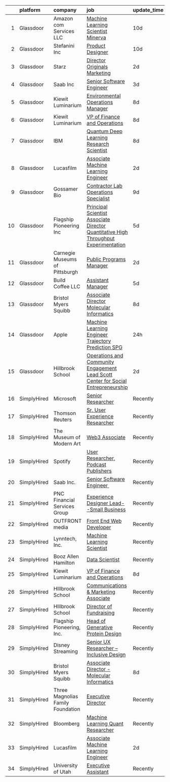 

|    | platform    | company                           | job                                                                                                                                                                                                                                                                                                                                                                                                                                                                                                                                                                                                                                                                                                                                                                                                                                                                                                                                                                                                                                                                                                                          | update_time   | location                |
|---:|:------------|:----------------------------------|:-----------------------------------------------------------------------------------------------------------------------------------------------------------------------------------------------------------------------------------------------------------------------------------------------------------------------------------------------------------------------------------------------------------------------------------------------------------------------------------------------------------------------------------------------------------------------------------------------------------------------------------------------------------------------------------------------------------------------------------------------------------------------------------------------------------------------------------------------------------------------------------------------------------------------------------------------------------------------------------------------------------------------------------------------------------------------------------------------------------------------------|:--------------|:------------------------|
|  1 | Glassdoor   | Amazon com Services LLC           | [Machine Learning Scientist  Minerva](https://www.glassdoor.com/partner/jobListing.htm?pos=113&ao=1136043&s=58&guid=000001812d745efaa85d097523d7982f&src=GD_JOB_AD&t=SR&vt=w&cs=1_2174474c&cb=1654325010386&jobListingId=1007887659198&jrtk=3-0-1g4mn8npo3c5a001-1g4mn8nq5mfra800-72f20929e6efdf50-)                                                                                                                                                                                                                                                                                                                                                                                                                                                                                                                                                                                                                                                                                                                                                                                                                         | 10d           | San Diego, CA           |
|  2 | Glassdoor   | Stefanini  Inc                    | [Product Designer](https://www.glassdoor.com/partner/jobListing.htm?pos=105&ao=1136043&s=58&guid=000001812d745efaa85d097523d7982f&src=GD_JOB_AD&t=SR&vt=w&ea=1&cs=1_48a5547a&cb=1654325010384&jobListingId=1007890544709&jrtk=3-0-1g4mn8npo3c5a001-1g4mn8nq5mfra800-640649f03ce3bf6b-)                                                                                                                                                                                                                                                                                                                                                                                                                                                                                                                                                                                                                                                                                                                                                                                                                                       | 10d           | Dearborn, MI            |
|  3 | Glassdoor   | Starz                             | [Director  Originals Marketing](https://www.glassdoor.com/partner/jobListing.htm?pos=112&ao=1136043&s=58&guid=000001812d745efaa85d097523d7982f&src=GD_JOB_AD&t=SR&vt=w&cs=1_fad27a3c&cb=1654325010385&jobListingId=1007908906471&jrtk=3-0-1g4mn8npo3c5a001-1g4mn8nq5mfra800-58fb49e46bb652c3-)                                                                                                                                                                                                                                                                                                                                                                                                                                                                                                                                                                                                                                                                                                                                                                                                                               | 2d            | Santa Monica, CA        |
|  4 | Glassdoor   | Saab Inc                          | [Senior Software Engineer  ](https://www.glassdoor.com/partner/jobListing.htm?pos=114&ao=1136043&s=58&guid=000001812d745efaa85d097523d7982f&src=GD_JOB_AD&t=SR&vt=w&cs=1_6eb7eea5&cb=1654325010386&jobListingId=1007906668474&jrtk=3-0-1g4mn8npo3c5a001-1g4mn8nq5mfra800-852065b7880b0916-)                                                                                                                                                                                                                                                                                                                                                                                                                                                                                                                                                                                                                                                                                                                                                                                                                                  | 3d            | New York State          |
|  5 | Glassdoor   | Kiewit Luminarium                 | [Environmental Operations Manager](https://www.glassdoor.com/partner/jobListing.htm?pos=110&ao=1136043&s=58&guid=000001812d745efaa85d097523d7982f&src=GD_JOB_AD&t=SR&vt=w&ea=1&cs=1_439ea32b&cb=1654325010385&jobListingId=1007895527797&jrtk=3-0-1g4mn8npo3c5a001-1g4mn8nq5mfra800-42d49a60401ea9f8-)                                                                                                                                                                                                                                                                                                                                                                                                                                                                                                                                                                                                                                                                                                                                                                                                                       | 8d            | Omaha, NE               |
|  6 | Glassdoor   | Kiewit Luminarium                 | [VP of Finance and Operations](https://www.glassdoor.com/partner/jobListing.htm?pos=104&ao=1136043&s=58&guid=000001812d745efaa85d097523d7982f&src=GD_JOB_AD&t=SR&vt=w&ea=1&cs=1_b054474d&cb=1654325010384&jobListingId=1007895569061&jrtk=3-0-1g4mn8npo3c5a001-1g4mn8nq5mfra800-462fd0bf686a3b43-)                                                                                                                                                                                                                                                                                                                                                                                                                                                                                                                                                                                                                                                                                                                                                                                                                           | 8d            | Omaha, NE               |
|  7 | Glassdoor   | IBM                               | [Quantum Deep Learning Research Scientist](https://www.glassdoor.com/partner/jobListing.htm?pos=109&ao=1136043&s=58&guid=000001812d745efaa85d097523d7982f&src=GD_JOB_AD&t=SR&vt=w&cs=1_e5e08935&cb=1654325010385&jobListingId=1007894691771&jrtk=3-0-1g4mn8npo3c5a001-1g4mn8nq5mfra800-b1ba810f1356763d-)                                                                                                                                                                                                                                                                                                                                                                                                                                                                                                                                                                                                                                                                                                                                                                                                                    | 8d            | Yorktown Heights, NY    |
|  8 | Glassdoor   | Lucasfilm                         | [Associate Machine Learning Engineer](https://www.glassdoor.com/partner/jobListing.htm?pos=102&ao=1136043&s=58&guid=000001812d745efaa85d097523d7982f&src=GD_JOB_AD&t=SR&vt=w&cs=1_858922f3&cb=1654325010384&jobListingId=1007909774184&jrtk=3-0-1g4mn8npo3c5a001-1g4mn8nq5mfra800-365b1ae98bce8469-)                                                                                                                                                                                                                                                                                                                                                                                                                                                                                                                                                                                                                                                                                                                                                                                                                         | 2d            | San Francisco, CA       |
|  9 | Glassdoor   | Gossamer Bio                      | [Contractor   Lab Operations Specialist](https://www.glassdoor.com/partner/jobListing.htm?pos=108&ao=1136043&s=58&guid=000001812d745efaa85d097523d7982f&src=GD_JOB_AD&t=SR&vt=w&cs=1_ebb28cb8&cb=1654325010385&jobListingId=1007892564369&jrtk=3-0-1g4mn8npo3c5a001-1g4mn8nq5mfra800-9624ad3889ce0af5-)                                                                                                                                                                                                                                                                                                                                                                                                                                                                                                                                                                                                                                                                                                                                                                                                                      | 9d            | San Diego, CA           |
| 10 | Glassdoor   | Flagship Pioneering  Inc          | [Principal Scientist Associate Director   Quantitative High Throughput Experimentation](https://www.glassdoor.com/partner/jobListing.htm?pos=115&ao=1136043&s=58&guid=000001812d745efaa85d097523d7982f&src=GD_JOB_AD&t=SR&vt=w&ea=1&cs=1_ee1c0863&cb=1654325010386&jobListingId=1007900532807&jrtk=3-0-1g4mn8npo3c5a001-1g4mn8nq5mfra800-2d9f0c70f7af0eb6-)                                                                                                                                                                                                                                                                                                                                                                                                                                                                                                                                                                                                                                                                                                                                                                  | 5d            | Boston, MA              |
| 11 | Glassdoor   | Carnegie Museums of Pittsburgh    | [Public Programs Manager](https://www.glassdoor.com/partner/jobListing.htm?pos=111&ao=1136043&s=58&guid=000001812d745efaa85d097523d7982f&src=GD_JOB_AD&t=SR&vt=w&ea=1&cs=1_a7c65f1c&cb=1654325010385&jobListingId=1007910029035&jrtk=3-0-1g4mn8npo3c5a001-1g4mn8nq5mfra800-036637ca65140636-)                                                                                                                                                                                                                                                                                                                                                                                                                                                                                                                                                                                                                                                                                                                                                                                                                                | 2d            | Pittsburgh, PA          |
| 12 | Glassdoor   | Build Coffee  LLC                 | [Assistant Manager](https://www.glassdoor.com/partner/jobListing.htm?pos=103&ao=1136043&s=58&guid=000001812d745efaa85d097523d7982f&src=GD_JOB_AD&t=SR&vt=w&ea=1&cs=1_a59ff1ce&cb=1654325010384&jobListingId=1007900953430&jrtk=3-0-1g4mn8npo3c5a001-1g4mn8nq5mfra800-536472d66396fe2d-)                                                                                                                                                                                                                                                                                                                                                                                                                                                                                                                                                                                                                                                                                                                                                                                                                                      | 5d            | Chicago, IL             |
| 13 | Glassdoor   | Bristol Myers Squibb              | [Associate Director   Molecular Informatics](https://www.glassdoor.com/partner/jobListing.htm?pos=101&ao=1110586&s=58&guid=000001812d745efaa85d097523d7982f&src=GD_JOB_AD&t=SR&vt=w&cs=1_dbf8bb85&cb=1654325010383&jobListingId=1007894892655&cpc=C4A69CCDBB3B9599&jrtk=3-0-1g4mn8npo3c5a001-1g4mn8nq5mfra800-22e90be04da4728a--6NYlbfkN0C8DhssTksZ4tAWhh8LVIFF2qionQVVpONm6qYGpiaOibL6AWqRAWV4s3fVoN5Gmbairt6cAr-i83sx3lOZ5CZ7FihJs8xsxY_yIcGa_BW0NR0DCjZ_Zj9In9SGxOxX6o1ISNoBzgs_apSZFzSEFFZcdp9QT0KuSceKOS6qrIWj5AkyKl5hiflAnN29KsOtSvJfXRI3NcCLE0X4ktLfm7VmEkSa4zp8-XDKrJ-hAZhqhB3YTqW-b6mBHmp2mqggkaRTg_AIIAd0xCc-urz5_li3QZBQd9O1_Yf0Wmdu43J2MB26zVIDz9gitegAD99tf9-9WPQE5n4MaHr66BmtoI9HN4LmjF3H_5Q90Zv5-yd2vsdzw9kC8uxzzsx4uE1nxS0xxFzC3z9OYiMBE026wPgseAq_4tE7MxAEISyj1Ul5igR3fOxDiOk6xwEA4n9kPv9f2mmrTYk-rawaL2efTa5GOYDe8S5sF48Q7H1M06unO4RsQ0ELU-NCAPP5uDJDueDUB9Y16CcnICMQtth0FpkzaFEmna-GIWxIv6WIkhUEDRA6sXG_OuJLtdd7KUn2_dRA6vYcgNzmftgi8ZxbtKg_YVCNncl9dGfGj8bEubDwgQI36s6rAoJcdVfZHKDarStc8G6xWqt1MsKpQe3dpxWiPnWZe7W1Owx_K-axbGtitakiidbbxsjv1MHfOAbqnw4GLmTfhxVxCdx89iQOuBJCEWKuzGvzJ_sSKq8sIaoUHQ%3D%3D) | 8d            | Cambridge, MA           |
| 14 | Glassdoor   | Apple                             | [Machine Learning Engineer  Trajectory Prediction   SPG](https://www.glassdoor.com/partner/jobListing.htm?pos=106&ao=1136043&s=58&guid=000001812d745efaa85d097523d7982f&src=GD_JOB_AD&t=SR&vt=w&cs=1_12dd5282&cb=1654325010385&jobListingId=1007917362833&jrtk=3-0-1g4mn8npo3c5a001-1g4mn8nq5mfra800-978dd6b7be1086c0-)                                                                                                                                                                                                                                                                                                                                                                                                                                                                                                                                                                                                                                                                                                                                                                                                      | 24h           | Cupertino, CA           |
| 15 | Glassdoor   | Hillbrook School                  | [Operations and Community Engagement Lead  Scott Center for Social Entrepreneurship](https://www.glassdoor.com/partner/jobListing.htm?pos=107&ao=1136043&s=58&guid=000001812d745efaa85d097523d7982f&src=GD_JOB_AD&t=SR&vt=w&cs=1_7832dd68&cb=1654325010385&jobListingId=1007910970763&jrtk=3-0-1g4mn8npo3c5a001-1g4mn8nq5mfra800-76fed38aa6d171ab-)                                                                                                                                                                                                                                                                                                                                                                                                                                                                                                                                                                                                                                                                                                                                                                          | 2d            | Los Gatos, CA           |
| 16 | SimplyHired | Microsoft                         | [Senior Researcher](https://www.simplyhired.com/job/HFIFwZpn_6DwyL85JsbLzegIu9j7_X2McCeyPB2FPmr-wcLhWOksSw?q=generative+art)                                                                                                                                                                                                                                                                                                                                                                                                                                                                                                                                                                                                                                                                                                                                                                                                                                                                                                                                                                                                 | Recently      | Redmond, WA             |
| 17 | SimplyHired | Thomson Reuters                   | [Sr. User Experience Researcher](https://www.simplyhired.com/job/r_CrIp-pPQ60LozSxKK_YB1n1eIUpCg43g5B_mQR-4GSOQJQ0EnZBQ?q=generative+art)                                                                                                                                                                                                                                                                                                                                                                                                                                                                                                                                                                                                                                                                                                                                                                                                                                                                                                                                                                                    | Recently      | Eagan, MN               |
| 18 | SimplyHired | The Museum of Modern Art          | [Web3 Associate](https://www.simplyhired.com/job/YuKI2tqG1D95R1pZjD5X4TDL5EorwMNgW-VnZr6KMSpp97UaGBSgSg?q=generative+art)                                                                                                                                                                                                                                                                                                                                                                                                                                                                                                                                                                                                                                                                                                                                                                                                                                                                                                                                                                                                    | Recently      | New York, NY            |
| 19 | SimplyHired | Spotify                           | [User Researcher, Podcast Publishers](https://www.simplyhired.com/job/EzVMIseMCZYSeAe8tUzdjtWjHJ-Wvq5BdgEd8_u_SRAJIPadQ5NJFw?q=generative+art)                                                                                                                                                                                                                                                                                                                                                                                                                                                                                                                                                                                                                                                                                                                                                                                                                                                                                                                                                                               | Recently      | New York, NY            |
| 20 | SimplyHired | Saab Inc.                         | [Senior Software Engineer ﻿](https://www.simplyhired.com/job/XGxxSbi_pQmghBTdNfKG3BCaBxwKkfnYwjhpRjm-rIVPcxLAmzaDCg?q=generative+art)                                                                                                                                                                                                                                                                                                                                                                                                                                                                                                                                                                                                                                                                                                                                                                                                                                                                                                                                                                                        | Recently      | Remote                  |
| 21 | SimplyHired | PNC Financial Services Group      | [Experience Designer Lead--Small Business](https://www.simplyhired.com/job/JXa9DJ3AOPdtSnwCNnkx0GDIkDCzCfvBWMlbF3ho8e7LITo3w1Ot6A?q=generative+art)                                                                                                                                                                                                                                                                                                                                                                                                                                                                                                                                                                                                                                                                                                                                                                                                                                                                                                                                                                          | Recently      | Pittsburgh, PA          |
| 22 | SimplyHired | OUTFRONT media                    | [Front End Web Developer](https://www.simplyhired.com/job/RTL_IGqQaFNOJyVeVbUmHxCO36VsdDMjvWN5HBczKzWbVnOd3lygCA?q=generative+art)                                                                                                                                                                                                                                                                                                                                                                                                                                                                                                                                                                                                                                                                                                                                                                                                                                                                                                                                                                                           | Recently      | New York, NY            |
| 23 | SimplyHired | Lynntech, Inc.                    | [Machine Learning Scientist](https://www.simplyhired.com/job/ufu_VB-ph6AoEQUeUko2zbfmpy49IKpMa1hvYNm5dXGCxPaJMc42dA?q=generative+art)                                                                                                                                                                                                                                                                                                                                                                                                                                                                                                                                                                                                                                                                                                                                                                                                                                                                                                                                                                                        | Recently      | College Station, TX     |
| 24 | SimplyHired | Booz Allen Hamilton               | [Data Scientist](https://www.simplyhired.com/job/-hUGWEjN4n5YazWUYoQgHypkMHaOqMpACcoDz87GByTm03yMC4cYvg?q=generative+art)                                                                                                                                                                                                                                                                                                                                                                                                                                                                                                                                                                                                                                                                                                                                                                                                                                                                                                                                                                                                    | Recently      | Adelphi, MD             |
| 25 | SimplyHired | Kiewit Luminarium                 | [VP of Finance and Operations](https://www.simplyhired.com/job/39d6j0Bc8q9AwjtQz9RgQAX4fVkA7HjfoPt5YGAK9ooVvRLcBRUqcg?q=generative+art)                                                                                                                                                                                                                                                                                                                                                                                                                                                                                                                                                                                                                                                                                                                                                                                                                                                                                                                                                                                      | 8d            | Omaha, NE               |
| 26 | SimplyHired | HIllbrook School                  | [Communications & Marketing Associate](https://www.simplyhired.com/job/2MBebvIOj_Hp5gq3FFNayjvwoxn4Pb440_8DT_CXG_1WV2F-P3BN4Q?q=generative+art)                                                                                                                                                                                                                                                                                                                                                                                                                                                                                                                                                                                                                                                                                                                                                                                                                                                                                                                                                                              | Recently      | Los Gatos, CA           |
| 27 | SimplyHired | HIllbrook School                  | [Director of Fundraising](https://www.simplyhired.com/job/ENKUisqEPyXa1cUA81a4-YhdtzebfyE0gA8nVSY6VQ4HA2qzcaOKGg?q=generative+art)                                                                                                                                                                                                                                                                                                                                                                                                                                                                                                                                                                                                                                                                                                                                                                                                                                                                                                                                                                                           | Recently      | Los Gatos, CA           |
| 28 | SimplyHired | Flagship Pioneering, Inc.         | [Head of Generative Protein Design](https://www.simplyhired.com/job/OM6aGnKsPYP0Aeysd9YeD2gWvymO_VmFTLxKPIuEDTGFvTaszNycBg?q=generative+art)                                                                                                                                                                                                                                                                                                                                                                                                                                                                                                                                                                                                                                                                                                                                                                                                                                                                                                                                                                                 | Recently      | Cambridge, MA           |
| 29 | SimplyHired | Disney Streaming                  | [Senior UX Researcher – Inclusive Design](https://www.simplyhired.com/job/RAZ7KmP0s5ZxA1-vecnyB9VkufxwIgWazNIW97r0gQtq_zVckZa9tQ?q=generative+art)                                                                                                                                                                                                                                                                                                                                                                                                                                                                                                                                                                                                                                                                                                                                                                                                                                                                                                                                                                           | Recently      | San Francisco, CA       |
| 30 | SimplyHired | Bristol Myers Squibb              | [Associate Director - Molecular Informatics](https://www.simplyhired.com/job/6LUET-00J9FC82jcNozqbzcnMlTzIUjvX0PgAVt3914OdorFX8oQvA?q=generative+art)                                                                                                                                                                                                                                                                                                                                                                                                                                                                                                                                                                                                                                                                                                                                                                                                                                                                                                                                                                        | 8d            | Cambridge, MA           |
| 31 | SimplyHired | Three Magnolias Family Foundation | [Executive Director](https://www.simplyhired.com/job/gGMorASM8LHGRSDG59aHHMqPryAtWOTnyDgul9fDhOwIkjyCB2VQ2Q?q=generative+art)                                                                                                                                                                                                                                                                                                                                                                                                                                                                                                                                                                                                                                                                                                                                                                                                                                                                                                                                                                                                | Recently      | Chattahoochee Hills, GA |
| 32 | SimplyHired | Bloomberg                         | [Machine Learning Quant Researcher](https://www.simplyhired.com/job/VPoBWZeqtsL_I-8lUeUVH-XyL3kFT6mMxT20wo9--CNiv9Uav37p5Q?q=generative+art)                                                                                                                                                                                                                                                                                                                                                                                                                                                                                                                                                                                                                                                                                                                                                                                                                                                                                                                                                                                 | Recently      | New York, NY            |
| 33 | SimplyHired | Lucasfilm                         | [Associate Machine Learning Engineer](https://www.simplyhired.com/job/XJTtzorP-cvC9W-T4C3Nbsj0BMgIlQp6ZwvKdhPLZqUll3uPYTuIAQ?q=generative+art)                                                                                                                                                                                                                                                                                                                                                                                                                                                                                                                                                                                                                                                                                                                                                                                                                                                                                                                                                                               | 2d            | San Francisco, CA       |
| 34 | SimplyHired | University of Utah                | [Executive Assistant](https://www.simplyhired.com/job/mKtja7N_j7m2q8I6vNLMnZ_20xMdRHj0GNa-gNKEE1fIBJvh_Q_d0Q?q=generative+art)                                                                                                                                                                                                                                                                                                                                                                                                                                                                                                                                                                                                                                                                                                                                                                                                                                                                                                                                                                                               | Recently      | Salt Lake City, UT      |